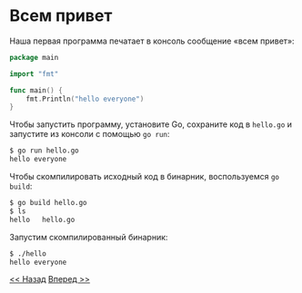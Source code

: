 # Всем привет

Наша первая программа печатает в консоль сообщение «всем привет»:

```go
package main

import "fmt"

func main() {
    fmt.Println("hello everyone")
}
```

Чтобы запустить программу, установите Go, сохраните код в `hello.go` и запустите из консоли с помощью `go run`:

```bash
$ go run hello.go
hello everyone
```

Чтобы скомпилировать исходный код в бинарник, воспользуемся `go build`:

```bash 
$ go build hello.go
$ ls
hello	hello.go
```

Запустим скомпилированный бинарник:

```bash 
$ ./hello
hello everyone
```

[<< Назад](base.md) [Вперед >>](values.md)